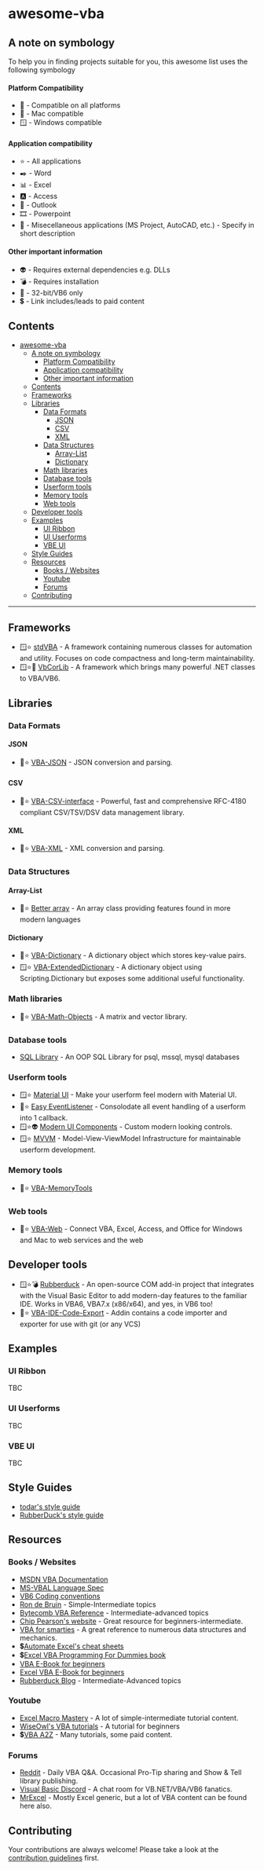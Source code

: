 # awesome-vba

## A note on symbology

To help you in finding projects suitable for you, this awesome list uses the following symbology

#### Platform Compatibility

* 👑 - Compatible on all platforms
* 🍎 - Mac compatible
* 🪟 - Windows compatible

#### Application compatibility 

* ⭐ - All applications
* ✒️ - Word
* 📊 - Excel
* 🅰️ - Access
* 📧 - Outlook
* 🎞️ - Powerpoint
* 🦆 - Misecellaneous applications (MS Project, AutoCAD, etc.) - Specify in short description

#### Other important information

* 👽 - Requires external dependencies e.g. DLLs
* 💣 - Requires installation
* 🏺 - 32-bit/VB6 only 
* 💲 - Link includes/leads to paid content

## Contents

- [awesome-vba](#awesome-vba)
  - [A note on symbology](#a-note-on-symbology)
      - [Platform Compatibility](#platform-compatibility)
      - [Application compatibility](#application-compatibility)
      - [Other important information](#other-important-information)
  - [Contents](#contents)
  - [Frameworks](#frameworks)
  - [Libraries](#libraries)
    - [Data Formats](#data-formats)
      - [JSON](#json)
      - [CSV](#csv)
      - [XML](#xml)
    - [Data Structures](#data-structures)
      - [Array-List](#array-list)
      - [Dictionary](#dictionary)
    - [Math libraries](#math-libraries)
    - [Database tools](#database-tools)
    - [Userform tools](#userform-tools)
    - [Memory tools](#memory-tools)
    - [Web tools](#web-tools)
  - [Developer tools](#developer-tools)
  - [Examples](#examples)
    - [UI Ribbon](#ui-ribbon)
    - [UI Userforms](#ui-userforms)
    - [VBE UI](#vbe-ui)
  - [Style Guides](#style-guides)
  - [Resources](#resources)
    - [Books / Websites](#books--websites)
    - [Youtube](#youtube)
    - [Forums](#forums)
  - [Contributing](#contributing)

------

## Frameworks

* 🪟⭐ [stdVBA](http://github.com/sancarn/stdVBA) - A framework containing numerous classes for automation and utility. Focuses on code compactness and long-term maintainability.
* 🪟⭐🏺 [VbCorLib](https://github.com/kellyethridge/VBCorLib) - A framework which brings many powerful .NET classes to VBA/VB6.

## Libraries

### Data Formats

#### JSON

* 👑⭐ [VBA-JSON](https://github.com/VBA-tools/VBA-JSON) - JSON conversion and parsing.

#### CSV

* 👑⭐ [VBA-CSV-interface](https://github.com/ws-garcia/VBA-CSV-interface) - Powerful, fast and comprehensive RFC-4180 compliant CSV/TSV/DSV data management library.

#### XML

* 👑⭐ [VBA-XML](https://github.com/VBA-tools/VBA-XML) - XML conversion and parsing.

### Data Structures

#### Array-List

* 👑⭐ [Better array](https://github.com/Senipah/VBA-Better-Array/tree/master/src) - An array class providing features found in more modern languages

#### Dictionary

* 👑⭐ [VBA-Dictionary](https://github.com/VBA-tools/VBA-Dictionary) - A dictionary object which stores key-value pairs.
* 🪟⭐ [VBA-ExtendedDictionary](https://github.com/SSlinky/VBA-ExtendedDictionary) - A dictionary object using Scripting.Dictionary but exposes some additional useful functionality.

### Math libraries

* 👑⭐ [VBA-Math-Objects](https://github.com/Beakerboy/VBA-Math-Objects) - A matrix and vector library.

### Database tools

* [SQL Library](https://github.com/Beakerboy/VBA-SQL-Library) - An OOP SQL Library for psql, mssql, mysql databases

### Userform tools

* 🪟⭐ [Material UI](https://github.com/todar/VBA-Material-Design) - Make your userform feel modern with Material UI.
* 👑⭐ [Easy EventListener](https://github.com/todar/VBA-Userform-EventListener) - Consolodate all event handling of a userform into 1 callback.
* 🪟⭐👽 [Modern UI Components](https://github.com/krishKM/Modern-UI-Components-for-VBA) - Custom modern looking controls. 
* 🪟⭐ [MVVM](https://github.com/rubberduck-vba/MVVM) - Model-View-ViewModel Infrastructure for maintainable userform development.

### Memory tools

* 👑⭐ [VBA-MemoryTools](https://github.com/cristianbuse/VBA-MemoryTools)

### Web tools

* 👑⭐ [VBA-Web](https://github.com/VBA-tools/VBA-Web) - Connect VBA, Excel, Access, and Office for Windows and Mac to web services and the web

## Developer tools

* 🪟⭐💣 [Rubberduck](https://rubberduckvba.com/) - An open-source COM add-in project that integrates with the Visual Basic Editor to add modern-day features to the familiar IDE. Works in VBA6, VBA7.x (x86/x64), and yes, in VB6 too!
* 👑⭐ [VBA-IDE-Code-Export](https://github.com/spences10/VBA-IDE-Code-Export) - Addin contains a code importer and exporter for use with git (or any VCS)

## Examples

### UI Ribbon

TBC

### UI Userforms

TBC

### VBE UI

TBC

## Style Guides

* [todar's style guide](https://github.com/todar/VBA-Style-Guide) 
* [RubberDuck's style guide](https://rubberduckvba.wordpress.com/2021/05/29/rubberduck-style-guide/)

## Resources

### Books / Websites

* [MSDN VBA Documentation](https://msdn.microsoft.com/en-us/vba/office-vba-reference)
* [MS-VBAL Language Spec](https://docs.microsoft.com/en-gb/openspecs/microsoft_general_purpose_programming_languages/ms-vbal/d5418146-0bd2-45eb-9c7a-fd9502722c74)
* [VB6 Coding conventions](https://docs.microsoft.com/en-us/previous-versions/visualstudio/visual-basic-6/aa240822(v%3dvs.60))
* [Ron de Bruin](https://www.rondebruin.nl/index.htm) - Simple-Intermediate topics
* [Bytecomb VBA Reference](https://bytecomb.com/vba-reference/) - Intermediate-advanced topics
* [Chip Pearson's website](http://www.cpearson.com/excel) - Great resource for beginners-intermediate.
* [VBA for smarties](http://www.snb-vba.eu/inhoud_en.html) - A great reference to numerous data structures and mechanics.
* 💲[Automate Excel's cheat sheets](https://www.automateexcel.com/vba/cheatsheets/)
* 💲[Excel VBA Programming For Dummies book](https://www.google.com/search?q=Excel+VBA+Programming+For+Dummies+book)
* [VBA E-Book for beginners](https://goalkicker.com/VBABook/)
* [Excel VBA E-Book for beginners](https://goalkicker.com/ExcelVBABook/)
* [Rubberduck Blog](https://rubberduckvba.wordpress.com/) - Intermediate-Advanced topics

### Youtube

* [Excel Macro Mastery](https://www.youtube.com/c/Excelmacromastery) - A lot of simple-intermediate tutorial content.
* [WiseOwl's VBA tutorials](https://www.youtube.com/playlist?list=PLNIs-AWhQzckr8Dgmgb3akx_gFMnpxTN5) - A tutorial for beginners
* 💲[VBA A2Z](https://www.youtube.com/c/VBAA2Z) - Many tutorials, some paid content.

### Forums

* [Reddit](http://reddit.co.uk/r/vba) - Daily VBA Q&A. Occasional Pro-Tip sharing and Show & Tell library publishing.
* [Visual Basic Discord](https://discord.gg/gpcSue9f) - A chat room for VB.NET/VBA/VB6 fanatics.
* [MrExcel](https://www.mrexcel.com/board/) - Mostly Excel generic, but a lot of VBA content can be found here also.

## Contributing

Your contributions are always welcome! Please take a look at the [contribution guidelines](./Contributing.md) first.

